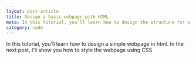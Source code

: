 ```yaml
---
layout: post-article
title: Design a basic webpage with HTML
meta: In this tutorial, you'll learn how to design the structure for a simple webpage in html 
category: code
---
```


In this tutorial, you'll learn how to design a simple webpage in html. In the next post, I'll show you how to style the webpage using CSS
